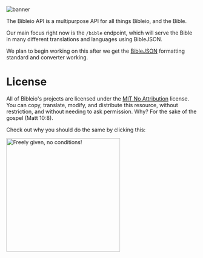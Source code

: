 ![banner](https://github.com/user-attachments/assets/7a4b941f-5098-4126-b8ad-bb3c1c492992)

The Bibleio API is a multipurpose API for all things Bibleio, and the Bible.

Our main focus right now is the `/bible` endpoint, which will serve the Bible in many different translations and languages using BibleJSON.

We plan to begin working on this after we get the [BibleJSON](https://github.com/bibleio/biblejson) formatting standard and converter working.

# License

All of Bibleio's projects are licensed under the [MIT No Attribution](LICENSE.txt) license. You can copy, translate, modify, and distribute this resource, without restriction, and without needing to ask permission. Why? For the sake of the gospel (Matt 10:8).

Check out why you should do the same by clicking this:

[<img src="https://copy.church/badges/lcc_alt_pde.png" alt="Freely given, no conditions!" width="300"/>](https://copy.church/explain/importance/)
